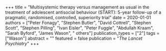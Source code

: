 +++
title = "Multisystemic therapy versus management as usual in the treatment of adolescent antisocial behaviour (START): 5-year follow-up of a pragmatic, randomised, controlled, superiority trial"
date = 2020-01-01
authors = ["Peter Fonagy", "Stephen Butler", "David Cottrell", "Stephen Scott", "Stephen Pilling", "Ivan Eisler", "Peter Fuggle", "Abdullah Kraam", "Sarah Byford", "James Wason", " others"]
publication_types = ["2"]
tags = ["Wason"]
abstract = ""
featured = false
publication = "*The Lancet Psychiatry*"
+++

